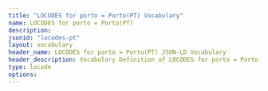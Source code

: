 ```yaml
---
title: "LOCODES for porto = Porto(PT) Vocabulary"
name: LOCODES for porto = Porto(PT) 
description: 
jsonid: "locodes-pt"
layout: vocabulary
header_name: LOCODES for porto = Porto(PT) JSON-LD Vocabulary
header_description: Vocabulary Definition of LOCODES for porto = Porto(PT) semantics in HTML format. JSON-LD format is available at [locodes-pt.jsonld](/vocabulary/locodes-pt.jsonld)
type: locode
options:
---
```


